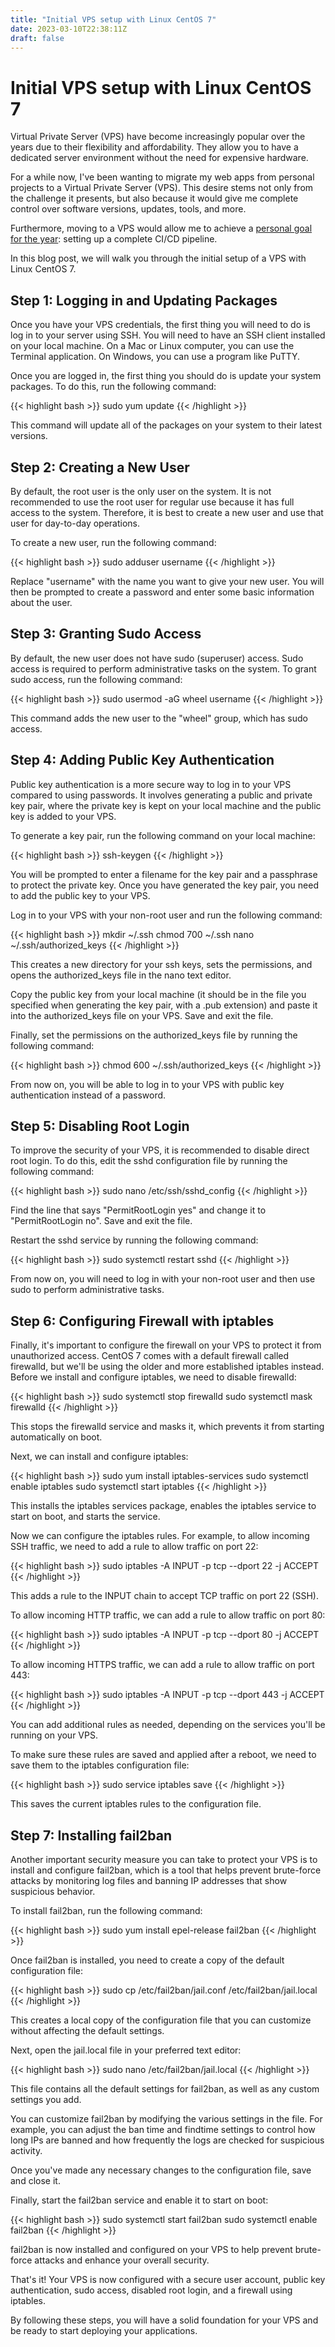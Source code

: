 ```yaml
---
title: "Initial VPS setup with Linux CentOS 7"
date: 2023-03-10T22:38:11Z
draft: false
---
```

# Initial VPS setup with Linux CentOS 7
Virtual Private Server (VPS) have become increasingly popular over the years due to their flexibility and affordability. They allow you to have a dedicated server environment without the need for expensive hardware.

For a while now, I've been wanting to migrate my web apps from personal projects to a Virtual Private Server (VPS). This desire stems not only from the challenge it presents, but also because it would give me complete control over software versions, updates, tools, and more.

Furthermore, moving to a VPS would allow me to achieve a [personal goal for the year](2023-year-goals.md): setting up a complete CI/CD pipeline.

In this blog post, we will walk you through the initial setup of a VPS with Linux CentOS 7.

## Step 1: Logging in and Updating Packages

Once you have your VPS credentials, the first thing you will need to do is log in to your server using SSH. You will need to have an SSH client installed on your local machine. On a Mac or Linux computer, you can use the Terminal application. On Windows, you can use a program like PuTTY.

Once you are logged in, the first thing you should do is update your system packages. To do this, run the following command:

{{< highlight bash >}}
sudo yum update
{{< /highlight >}}

This command will update all of the packages on your system to their latest versions.

## Step 2: Creating a New User

By default, the root user is the only user on the system. It is not recommended to use the root user for regular use because it has full access to the system. Therefore, it is best to create a new user and use that user for day-to-day operations.

To create a new user, run the following command:

{{< highlight bash >}}
sudo adduser username
{{< /highlight >}}

Replace "username" with the name you want to give your new user. You will then be prompted to create a password and enter some basic information about the user.

## Step 3: Granting Sudo Access

By default, the new user does not have sudo (superuser) access. Sudo access is required to perform administrative tasks on the system. To grant sudo access, run the following command:

{{< highlight bash >}}
sudo usermod -aG wheel username
{{< /highlight >}}

This command adds the new user to the "wheel" group, which has sudo access.

## Step 4: Adding Public Key Authentication

Public key authentication is a more secure way to log in to your VPS compared to using passwords. It involves generating a public and private key pair, where the private key is kept on your local machine and the public key is added to your VPS.

To generate a key pair, run the following command on your local machine:

{{< highlight bash >}}
ssh-keygen
{{< /highlight >}}

You will be prompted to enter a filename for the key pair and a passphrase to protect the private key. Once you have generated the key pair, you need to add the public key to your VPS.

Log in to your VPS with your non-root user and run the following command:

{{< highlight bash >}}
mkdir ~/.ssh
chmod 700 ~/.ssh
nano ~/.ssh/authorized_keys
{{< /highlight >}}

This creates a new directory for your ssh keys, sets the permissions, and opens the authorized_keys file in the nano text editor.

Copy the public key from your local machine (it should be in the file you specified when generating the key pair, with a .pub extension) and paste it into the authorized_keys file on your VPS. Save and exit the file.

Finally, set the permissions on the authorized_keys file by running the following command:

{{< highlight bash >}}
chmod 600 ~/.ssh/authorized_keys
{{< /highlight >}}

From now on, you will be able to log in to your VPS with public key authentication instead of a password.

## Step 5: Disabling Root Login

To improve the security of your VPS, it is recommended to disable direct root login. To do this, edit the sshd configuration file by running the following command:

{{< highlight bash >}}
sudo nano /etc/ssh/sshd_config
{{< /highlight >}}

Find the line that says "PermitRootLogin yes" and change it to "PermitRootLogin no". Save and exit the file.

Restart the sshd service by running the following command:

{{< highlight bash >}}
sudo systemctl restart sshd
{{< /highlight >}}

From now on, you will need to log in with your non-root user and then use sudo to perform administrative tasks.

## Step 6: Configuring Firewall with iptables

Finally, it's important to configure the firewall on your VPS to protect it from unauthorized access. CentOS 7 comes with a default firewall called firewalld, but we'll be using the older and more established iptables instead. Before we install and configure iptables, we need to disable firewalld:

{{< highlight bash >}}
sudo systemctl stop firewalld
sudo systemctl mask firewalld
{{< /highlight >}}

This stops the firewalld service and masks it, which prevents it from starting automatically on boot.

Next, we can install and configure iptables:

{{< highlight bash >}}
sudo yum install iptables-services
sudo systemctl enable iptables
sudo systemctl start iptables
{{< /highlight >}}

This installs the iptables services package, enables the iptables service to start on boot, and starts the service.

Now we can configure the iptables rules. For example, to allow incoming SSH traffic, we need to add a rule to allow traffic on port 22:

{{< highlight bash >}}
sudo iptables -A INPUT -p tcp --dport 22 -j ACCEPT
{{< /highlight >}}

This adds a rule to the INPUT chain to accept TCP traffic on port 22 (SSH).

To allow incoming HTTP traffic, we can add a rule to allow traffic on port 80:

{{< highlight bash >}}
sudo iptables -A INPUT -p tcp --dport 80 -j ACCEPT
{{< /highlight >}}

To allow incoming HTTPS traffic, we can add a rule to allow traffic on port 443:

{{< highlight bash >}}
sudo iptables -A INPUT -p tcp --dport 443 -j ACCEPT
{{< /highlight >}}

You can add additional rules as needed, depending on the services you'll be running on your VPS.

To make sure these rules are saved and applied after a reboot, we need to save them to the iptables configuration file:

{{< highlight bash >}}
sudo service iptables save
{{< /highlight >}}

This saves the current iptables rules to the configuration file.

## Step 7: Installing fail2ban

Another important security measure you can take to protect your VPS is to install and configure fail2ban, which is a tool that helps prevent brute-force attacks by monitoring log files and banning IP addresses that show suspicious behavior.

To install fail2ban, run the following command:

{{< highlight bash >}}
sudo yum install epel-release fail2ban
{{< /highlight >}}

Once fail2ban is installed, you need to create a copy of the default configuration file:

{{< highlight bash >}}
sudo cp /etc/fail2ban/jail.conf /etc/fail2ban/jail.local
{{< /highlight >}}

This creates a local copy of the configuration file that you can customize without affecting the default settings.

Next, open the jail.local file in your preferred text editor:

{{< highlight bash >}}
sudo nano /etc/fail2ban/jail.local
{{< /highlight >}}

This file contains all the default settings for fail2ban, as well as any custom settings you add.

You can customize fail2ban by modifying the various settings in the file. For example, you can adjust the ban time and findtime settings to control how long IPs are banned and how frequently the logs are checked for suspicious activity.

Once you've made any necessary changes to the configuration file, save and close it.

Finally, start the fail2ban service and enable it to start on boot:

{{< highlight bash >}}
sudo systemctl start fail2ban
sudo systemctl enable fail2ban
{{< /highlight >}}

fail2ban is now installed and configured on your VPS to help prevent brute-force attacks and enhance your overall security.

That's it! Your VPS is now configured with a secure user account, public key authentication, sudo access, disabled root login, and a firewall using iptables.

By following these steps, you will have a solid foundation for your VPS and be ready to start deploying your applications.
